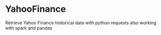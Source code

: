# YahooFinance
Retrieve Yahoo Finance historical data with python requests also working with spark and pandas
